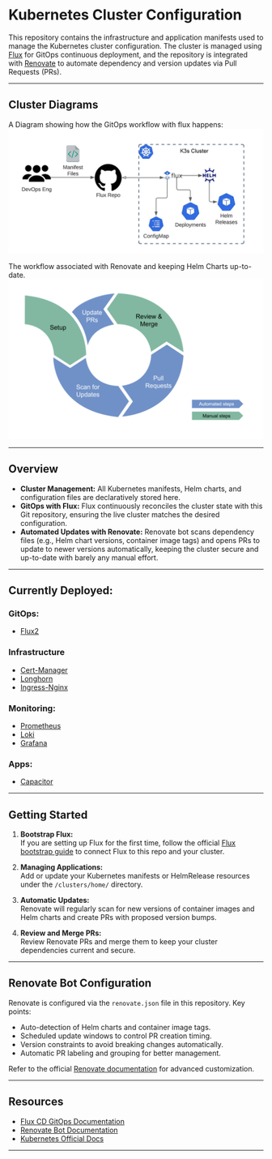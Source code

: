 # Kubernetes Cluster Configuration

This repository contains the infrastructure and application 
manifests used to manage the Kubernetes cluster configuration. The cluster 
is managed using [Flux](https://fluxcd.io/) for GitOps continuous deployment, 
and the repository is integrated with [Renovate](https://renovatebot.com/) to 
automate dependency and version updates via Pull Requests (PRs).

---

## Cluster Diagrams

A Diagram showing how the GitOps workflow with flux happens:
![Flux Diagram](https://github.com/EthanGilles/EthanGilles/blob/d3016679f036e17bf369824cf7c39a4e8a954783/homelab-diagrams/flux.png)


The workflow associated with Renovate and keeping Helm Charts up-to-date.
![Renovate Workflow](https://github.com/EthanGilles/EthanGilles/blob/761d05588b9b2809357a47e744ced8ac474b47bb/homelab-diagrams/renovate-workflow.png)

---

## Overview

- **Cluster Management:** All Kubernetes manifests, Helm charts, and configuration files 
are declaratively stored here.
- **GitOps with Flux:** Flux continuously reconciles the cluster state with 
this Git repository, ensuring the live cluster matches the desired configuration.
- **Automated Updates with Renovate:** Renovate bot scans dependency files 
(e.g., Helm chart versions, container image tags) and opens PRs to 
update to newer versions automatically, keeping the cluster secure 
and up-to-date with barely any manual effort.

---
## Currently Deployed:

### GitOps: 
- [Flux2](https://github.com/fluxcd/flux2)

### Infrastructure
- [Cert-Manager](https://github.com/cert-manager/cert-manager)
- [Longhorn](https://github.com/longhorn/longhorn)
- [Ingress-Nginx](Nginx-Ingress)

### Monitoring:
- [Prometheus](https://github.com/prometheus-community/helm-charts)
- [Loki](https://github.com/grafana/loki)
- [Grafana](https://github.com/grafana/helm-charts)

### Apps:
- [Capacitor](https://github.com/gimlet-io/capacitor)

---

## Getting Started

1. **Bootstrap Flux:**  
   If you are setting up Flux for the first time, follow the official [Flux bootstrap guide](https://fluxcd.io/docs/installation/) to connect Flux to this repo and your cluster.

2. **Managing Applications:**  
   Add or update your Kubernetes manifests or HelmRelease resources under the `/clusters/home/` directory.

3. **Automatic Updates:**  
   Renovate will regularly scan for new versions of container images and Helm charts and create PRs with proposed version bumps.

4. **Review and Merge PRs:**  
   Review Renovate PRs and merge them to keep your cluster dependencies current and secure.

---

## Renovate Bot Configuration

Renovate is configured via the `renovate.json` file in this repository. Key points:

- Auto-detection of Helm charts and container image tags.
- Scheduled update windows to control PR creation timing.
- Version constraints to avoid breaking changes automatically.
- Automatic PR labeling and grouping for better management.

Refer to the official [Renovate documentation](https://docs.renovatebot.com/configuration-options/) for advanced customization.

---

## Resources

- [Flux CD GitOps Documentation](https://fluxcd.io/docs/)
- [Renovate Bot Documentation](https://docs.renovatebot.com/)
- [Kubernetes Official Docs](https://kubernetes.io/docs/)

---
